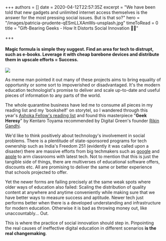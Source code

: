 +++
authors = []
date = 2020-04-12T22:57:35Z
excerpt = "We have been told that new gadgets and unlimited internet access themselves is the answer for the most pressing social issues. But is that so?"
hero = "/images/patricia-prudente-qESmLLXAmWs-unsplash.jpg"
timeToRead = 0
title = "Gift-Bearing Geeks - How It Distorts Social Innovation 👨‍💻️"

+++
#### Magic formula is simple they suggest. Find an area for tech to distrupt, such as e-books. Leverage it with cheap barebone devices and distribute them in upscale efforts = Success.

![](/images/3wepx8.jpg)

As meme man pointed it out many of these projects aims to bring equality of opportunity or some sort to impoverished or disadvantaged. It's the modern education technologist's promise to deliver and scale up-to-date and useful pieces of information to any parts of the world.

The whole quarantine business have led me to consume all pieces in my reading list and my 'bookshelf' on storytel, so I wandered through this year's [Ashoka Fellow's reading list](https://www.ashoka.org/en/story/introducing-ashoka-fellows%E2%80%99-bookshelf-reading-list-changemakers) and found this masterpiece "**Geek Heresy**" by Kentaro Toyama recommended by Digital Green's founder [Rikin Gandhi](https://www.digitalgreen.org/team/).

We'd like to think positively about technology's involvement in social problems. There is a plentitude of state-sponsored programs for tech ownership such as India's Freedom 251 (evidently it was called upon a disaster) there are massive efforts from big techmakers such as [google](https://edu.google.com/products/chromebooks/) and [apple](https://www.apple.com/education/k12/) to arm classrooms with latest tech. Not to mention that this is just the tangible side of things, there are multiverses of educational software offers, discounts etc. All are promising to deliver the same or better experience that schools projected to offer.

Yet the newer forms are failing precisely at the same weak spots where older ways of education also failed: Scaling the distribution of quality content at anywhere and anytime conveniently while making sure that we have better ways to measure success and aptitude. Newer tech just performs better when there is a developed understanding and infrastructure for modern education. Otherwise it is bad as throwing money out, like unaccountably... Out.

This is where the practice of social innovation should step in. Pinpointing the real causes of ineffective digital education in different scenarios **is the real changemaking**.